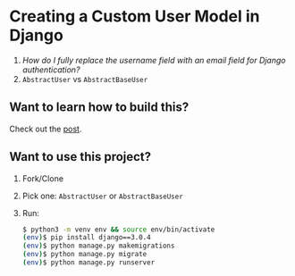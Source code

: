 # Creating a Custom User Model in Django

1. *How do I fully replace the username field with an email field for Django authentication?*
1. `AbstractUser` vs `AbstractBaseUser`

## Want to learn how to build this?

Check out the [post](https://testdriven.io/blog/django-custom-user-model/).

## Want to use this project?

1. Fork/Clone

1. Pick one: `AbstractUser` or `AbstractBaseUser`

1. Run:

    ```sh
    $ python3 -m venv env && source env/bin/activate
    (env)$ pip install django==3.0.4
    (env)$ python manage.py makemigrations
    (env)$ python manage.py migrate
    (env)$ python manage.py runserver
    ```
